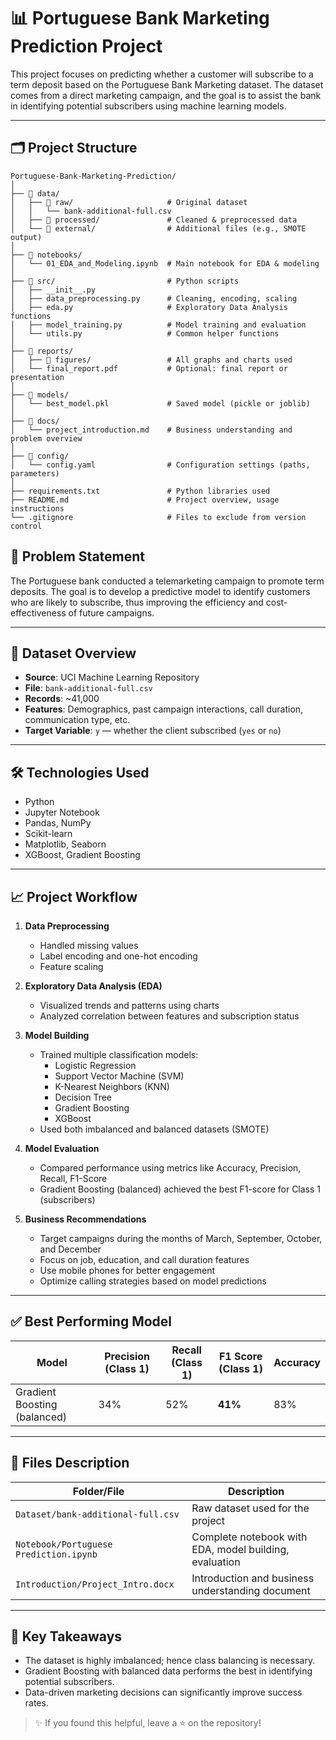 # 📊 Portuguese Bank Marketing Prediction Project

This project focuses on predicting whether a customer will subscribe to a term deposit based on the Portuguese Bank Marketing dataset. The dataset comes from a direct marketing campaign, and the goal is to assist the bank in identifying potential subscribers using machine learning models.

---

## 🗂️ Project Structure

```
Portuguese-Bank-Marketing-Prediction/
│
├── 📁 data/
│   ├── 📁 raw/                     # Original dataset
│   │   └── bank-additional-full.csv
│   ├── 📁 processed/               # Cleaned & preprocessed data
│   └── 📁 external/                # Additional files (e.g., SMOTE output)
│
├── 📁 notebooks/
│   └── 01_EDA_and_Modeling.ipynb  # Main notebook for EDA & modeling
│
├── 📁 src/                         # Python scripts
│   ├── __init__.py
│   ├── data_preprocessing.py      # Cleaning, encoding, scaling
│   ├── eda.py                     # Exploratory Data Analysis functions
│   ├── model_training.py          # Model training and evaluation
│   └── utils.py                   # Common helper functions
│
├── 📁 reports/
│   ├── 📁 figures/                 # All graphs and charts used
│   └── final_report.pdf           # Optional: final report or presentation
│
├── 📁 models/
│   └── best_model.pkl             # Saved model (pickle or joblib)
│
├── 📁 docs/
│   └── project_introduction.md    # Business understanding and problem overview
│
├── 📁 config/
│   └── config.yaml                # Configuration settings (paths, parameters)
│
├── requirements.txt               # Python libraries used
├── README.md                      # Project overview, usage instructions
└── .gitignore                     # Files to exclude from version control
```

## 📌 Problem Statement

The Portuguese bank conducted a telemarketing campaign to promote term deposits. The goal is to develop a predictive model to identify customers who are likely to subscribe, thus improving the efficiency and cost-effectiveness of future campaigns.

---

## 📂 Dataset Overview

- **Source**: UCI Machine Learning Repository
- **File**: `bank-additional-full.csv`
- **Records**: ~41,000
- **Features**: Demographics, past campaign interactions, call duration, communication type, etc.
- **Target Variable**: `y` — whether the client subscribed (`yes` or `no`)

---

## 🛠️ Technologies Used

- Python
- Jupyter Notebook
- Pandas, NumPy
- Scikit-learn
- Matplotlib, Seaborn
- XGBoost, Gradient Boosting

---

## 📈 Project Workflow

1. **Data Preprocessing**
   - Handled missing values
   - Label encoding and one-hot encoding
   - Feature scaling

2. **Exploratory Data Analysis (EDA)**
   - Visualized trends and patterns using charts
   - Analyzed correlation between features and subscription status

3. **Model Building**
   - Trained multiple classification models:
     - Logistic Regression
     - Support Vector Machine (SVM)
     - K-Nearest Neighbors (KNN)
     - Decision Tree
     - Gradient Boosting
     - XGBoost
   - Used both imbalanced and balanced datasets (SMOTE)

4. **Model Evaluation**
   - Compared performance using metrics like Accuracy, Precision, Recall, F1-Score
   - Gradient Boosting (balanced) achieved the best F1-score for Class 1 (subscribers)

5. **Business Recommendations**
   - Target campaigns during the months of March, September, October, and December
   - Focus on job, education, and call duration features
   - Use mobile phones for better engagement
   - Optimize calling strategies based on model predictions

---

## ✅ Best Performing Model

| Model               | Precision (Class 1) | Recall (Class 1) | F1 Score (Class 1) | Accuracy |
|--------------------|---------------------|------------------|--------------------|----------|
| Gradient Boosting (balanced) | 34%               | 52%             | **41%**           | 83%      |

---

## 📄 Files Description

| Folder/File                     | Description |
|--------------------------------|-------------|
| `Dataset/bank-additional-full.csv` | Raw dataset used for the project |
| `Notebook/Portuguese Prediction.ipynb` | Complete notebook with EDA, model building, evaluation |
| `Introduction/Project_Intro.docx` | Introduction and business understanding document |

---

## 🎯 Key Takeaways

- The dataset is highly imbalanced; hence class balancing is necessary.
- Gradient Boosting with balanced data performs the best in identifying potential subscribers.
- Data-driven marketing decisions can significantly improve success rates.

> ✨ If you found this helpful, leave a ⭐ on the repository!


